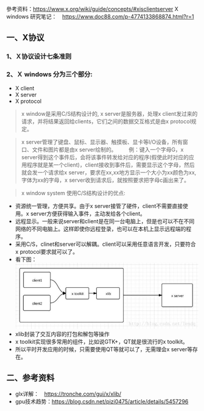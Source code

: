 參考资料：https://www.x.org/wiki/guide/concepts/#xisclientserver
X windows 研究笔记：　https://www.doc88.com/p-4774133868874.html?r=1

## 一、X协议
### 1、Ｘ协议设计七条准则
### 2、Ｘ windows 分为三个部分:
* X client
* X server
* X protocol
> x window是采用C/S结构设计的, x server是服务器，处理x client发过来的请求，并将结果返回给clients，它们之间的数据交互格式是由x protocol规定。

> x server管理了键盘、鼠标、显示器、触摸板、显卡等I/O设备，所有窗口、文件和图片都是由x server绘制的。 　　例：键入一个字母G，x server得到这个事件后，会将该事件转发给对应的程序(假使此时对应的应用程序就是某一个client)，client接收到事件后，需要显示这个字母，然后就会发一个请求给x server，要求在xx,xx地方显示一个大小为xx颜色为xx,字体为xx的字母，x server收到请求后，就按照要求把字母c画出来了。

> x window system 使用C/S结构设计的优点:
* 资源统一管理，方便共享。由于x server接管了硬件，client不需要直接使用。x server方便获得输入事件，主动发给各个client。
* 远程显示。一般来说server和client是在同一台电脑上，但是也可以不在不同网络的不同电脑上。这样即使你远程登录，也可以在本机上显示远程端的程序。
* 采用C/S，clinet和server可以解耦。client可以采用任意语言开发，只要符合x protocol要求就可以了。
* 看下图：
![avatar](./1.jpeg)
* xlib封装了交互内容的打包和解包等操作
* x toolkit实现很多常用的组件，比如说GTK+，QT就是很流行的x toolkit。
* 所以平时开发应用的时候，只需要使用QT等就可以了，无需理会x server等存在。


## 二、参考资料
* glx详解：　https://tronche.com/gui/x/xlib/
* gpu技术趋势：https://blog.csdn.net/pizi0475/article/details/5457296


